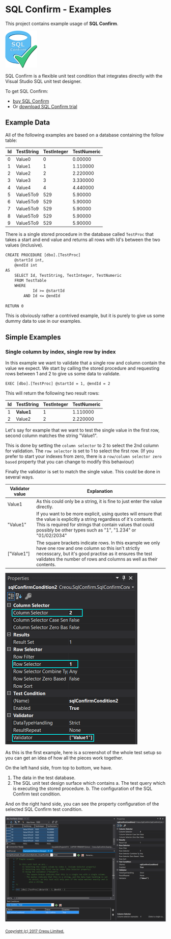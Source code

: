 # SQL Confirm - Examples

This project contains example usage of **SQL Confirm**.

![SQL Confirm Logo](Logo.png)

SQL Confirm is a flexible unit test condition that integrates directly with the Visual Studio SQL unit test designer.

To get SQL Confirm:

 - [buy SQL Confirm](https://gum.co/SQLConfirm)
 - Or [download SQL Confirm trial](https://goo.gl/forms/COhkjIuCTds39RPQ2)

## Example Data ##

All of the following examples are based on a database containing the follow table:

Id | TestString | TestInteger | TestNumeric
-- | ---------- | ----------- | -----------
0  | Value0     | 0           | 0.00000
1  | Value1     | 1           | 1.110000
2  | Value2     | 2           | 2.220000
3  | Value3     | 3           | 3.330000
4  | Value4     | 4           | 4.440000
5  | Value5To9  | 529         | 5.90000
6  | Value5To9  | 529         | 5.90000
7  | Value5To9  | 529         | 5.90000
8  | Value5To9  | 529         | 5.90000
9  | Value5To9  | 529         | 5.90000


There is a single stored procedure in the database called `TestProc` that takes a start and end value and returns all rows with Id's between the two values (inclusive).

    CREATE PROCEDURE [dbo].[TestProc]
    	@startId int,
    	@endId int
    AS
    	SELECT Id, TestString, TestInteger, TestNumeric 
    	FROM TestTable
    	WHERE 
    			Id >= @startId 
    		AND Id <= @endId
    
    RETURN 0

This is obviously rather a contrived example, but it is purely to give us some dummy data to use in our examples.

## Simple Examples ##

### Single column by index, single row by index ###

In this example we want to validate that a single row and column contain the value we expect. We start by calling the stored procedure and requesting rows between 1 and 2 to give us some data to validate.

    EXEC [dbo].[TestProc] @startId = 1, @endId = 2

This will return the following two result rows:

Id | TestString | TestInteger | TestNumeric
-- | ---------- | ----------- | -----------
1  | **Value1** | 1           | 1.110000
2  | Value2     | 2           | 2.220000

Let's say for example that we want to test the single value in the first row, second column matches the string "Value1".

This is done by setting the `column selector` to 2 to select the 2nd column for validation. The `row selector` is set to 1 to select the first row. (If you prefer to start your indexes from zero, there is a `row/column selector zero based` property that you can change to modify this behaviour)

Finally the validator is set to match the single value. This could be done in several ways.

Validator value | Explanation
----------------|------------
Value1          | As this could only be a string, it is fine to just enter the value directly.
"Value1"        | If you want to be more explicit, using quotes will ensure that the value is explicitly a string regardless of it's contents. This is required for strings that contain values that could possibly be other types such as "1", "1.234" or "01/02/2034"
["Value1"]      | The square brackets indicate rows. In this example we only have one row and one column so this isn't strictly necesscary, but it's good practise as it ensures the test validates the number of rows and columns as well as their contents.

![Test property setup for single column by index, single row by index](Documentation/1_SimpleExample_SingleColumnByIndex_SingleRowByIndex.png)

As this is the first example, here is a screenshot of the whole test setup so you can get an idea of how all the pieces work together.

On the left hand side, from top to bottom, we have.

1. The data in the test database.
2. The SQL unit test design surface which contains
	a. The test query which is executing the stored procedure.
	b. The configuration of the SQL Confirm test condition.

And on the right hand side, you can see the property configuration of the selected SQL Confirm test condition.

![Full test example](Documentation/FullSetupExample.png)

<sub>[Copyright (c) 2017 Creou Limited.](LICENSE.md)</sub>
